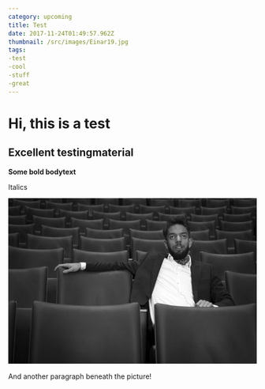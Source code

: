 ```yaml
---
category: upcoming
title: Test
date: 2017-11-24T01:49:57.962Z
thumbnail: /src/images/Einar19.jpg
tags:
-test
-cool
-stuff
-great
---
```

# Hi, this is a test

## Excellent testingmaterial

**Some bold bodytext**

Italics

![Cool pose](/src/images/Einar11.jpg)

And another paragraph beneath the picture!
